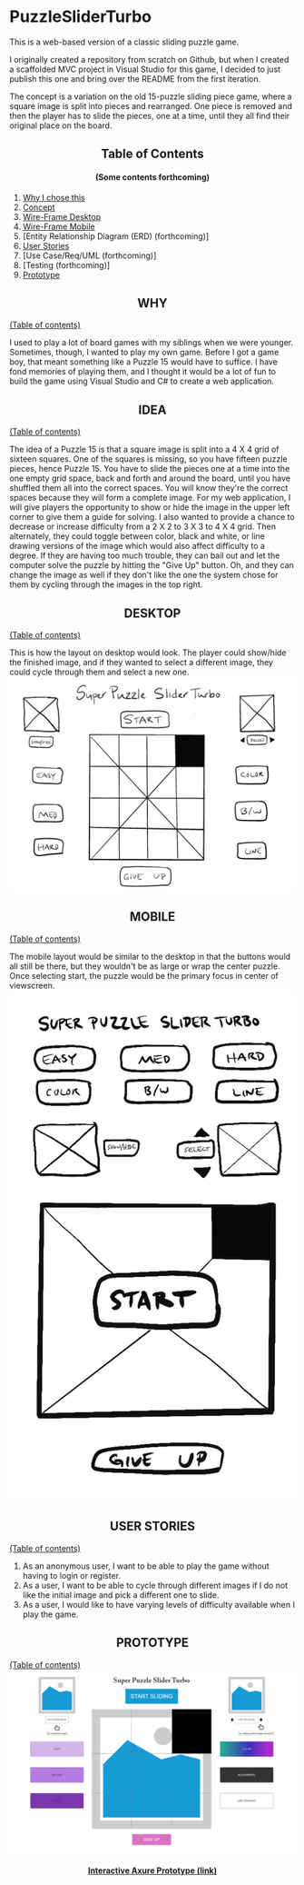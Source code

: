 # PuzzleSliderTurbo
This is a web-based version of a classic sliding puzzle game.

I originally created a repository from scratch on Github, but when I created a scaffolded MVC project in Visual Studio for this game, I decided to just publish this one and bring over the README from the first iteration.

The concept is a variation on the old 15-puzzle sliding piece game, where a square image is split into pieces and rearranged.  One piece is removed and then the player has to slide the pieces, one at a time, until they all find their original place on the board.


## <div align="center">Table of Contents</div>
#### <div align="center">(Some contents forthcoming)</div>

1) [Why I chose this](#why)
2) [Concept](#idea)
3) [Wire-Frame Desktop](#desktop)
4) [Wire-Frame Mobile](#mobile)
5) [Entity Relationship Diagram (ERD) (forthcoming)]
6) [User Stories](#user-stories)
7) [Use Case/Req/UML (forthcoming)]
8) [Testing (forthcoming)]
9) [Prototype](#prototype)

## <div align="center">WHY</div>
[(Table of contents)](#table-of-contents)

I used to play a lot of board games with my siblings when we were younger.  Sometimes, though, I wanted to play my own game.  Before I got a game boy, that meant something like a Puzzle 15 would have to suffice.  I have fond memories of playing them, and I thought it would be a lot of fun to build the game using Visual Studio and C# to create a web application.

## <div align="center">IDEA</div>
[(Table of contents)](#table-of-contents)

The idea of a Puzzle 15 is that a square image is split into a 4 X 4 grid of sixteen squares.  One of the squares is missing, so you have fifteen puzzle pieces, hence Puzzle 15.  You have to slide the pieces one at a time into the one empty grid space, back and forth and around the board, until you have shuffled them all into the correct spaces.  You will know they're the correct spaces because they will form a complete image.  For my web application, I will give players the opportunity to show or hide the image in the upper left corner to give them a guide for solving.  I also wanted to provide a chance to decrease or increase difficulty from a 2 X 2 to 3 X 3 to 4 X 4 grid.  Then alternately, they could toggle between color, black and white, or line drawing versions of the image which would also affect difficulty to a degree.  If they are having too much trouble, they can bail out and let the computer solve the puzzle by hitting the "Give Up" button.  Oh, and they can change the image as well if they don't like the one the system chose for them by cycling through the images in the top right.

## <div align="center">DESKTOP</div>
[(Table of contents)](#table-of-contents)

This is how the layout on desktop would look.  The player could show/hide the finished image, and if they wanted to select a different image, they could cycle through them and select a new one.
![WIREFRAME_DESKTOP](https://github.com/jayhawk84/SuperPuzzleSliderTurbo/blob/master/PuzzleMedia/SPST%20desktop.jpg)

## <div align="center">MOBILE</div>
[(Table of contents)](#table-of-contents)

The mobile layout would be similar to the desktop in that the buttons would all still be there, but they wouldn't be as large or wrap the center puzzle.  Once selecting start, the puzzle would be the primary focus in center of viewscreen.
![WIREFRAME_MOBILE](https://github.com/jayhawk84/SuperPuzzleSliderTurbo/blob/master/PuzzleMedia/SPST%20mobile.jpg)

## <div align="center">USER STORIES</div>
[(Table of contents)](#table-of-contents)
1. As an anonymous user, I want to be able to play the game without having to login or register.
2. As a user, I want to be able to cycle through different images if I do not like the initial image and pick a different one to slide.
3. As a user, I would like to have varying levels of difficulty available when I play the game.

## <div align="center">PROTOTYPE</div>
[(Table of contents)](#prototype)
![PROTOTYPE](https://github.com/jayhawk84/SuperPuzzleSliderTurbo/blob/master/PuzzleMedia/Prototype.PNG)
#### <div align="center"><a href="https://ojbh74.axshare.com/#id=ithaj4&p=page_1" target="_blank">Interactive Axure Prototype (link)</a></div>

